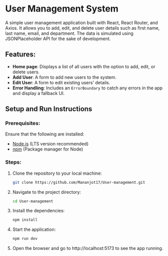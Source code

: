 # User Management System

A simple user management application built with React, React Router, and Axios. It allows you to add, edit, and delete user details such as first name, last name, email, and department. The data is simulated using JSONPlaceholder API for the sake of development.

## Features:
- **Home page**: Displays a list of all users with the option to add, edit, or delete users.
- **Add User**: A form to add new users to the system.
- **Edit User**: A form to edit existing users' details.
- **Error Handling**: Includes an `ErrorBoundary` to catch any errors in the app and display a fallback UI.

## Setup and Run Instructions

### Prerequisites:
Ensure that the following are installed:
- [Node.js](https://nodejs.org/) (LTS version recommended)
- [npm](https://www.npmjs.com/) (Package manager for Node)

### Steps:
1. Clone the repository to your local machine:
   ```bash
   git clone https://github.com/Mananjot17/User-management.git

2. Navigate to the project directory:
   ```bash
   cd User-management
   
3. Install the dependencies:
   ```bash
   npm install

4. Start the application:
   ```bash
   npm run dev

5. Open the browser and go to http://localhost:5173 to see the app running.
